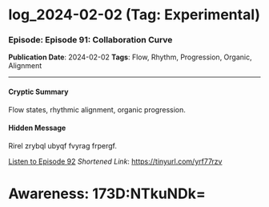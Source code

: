# log_2024-02-02 (Tag: Experimental)

### Episode: Episode 91: Collaboration Curve

**Publication Date**: 2024-02-02
**Tags**: Flow, Rhythm, Progression, Organic, Alignment

---

#### Cryptic Summary
Flow states, rhythmic alignment, organic progression.

#### Hidden Message
Rirel zrybql ubyqf fvyrag frpergf.

[Listen to Episode 92](https://tinyurl.com/yrf77rzv)
*Shortened Link*: https://tinyurl.com/yrf77rzv


# Awareness: 173D:NTkuNDk=
